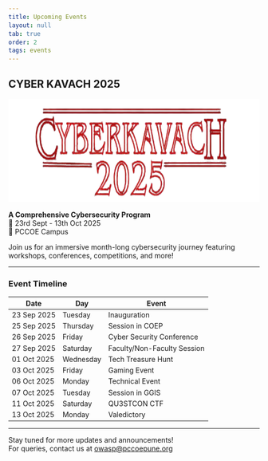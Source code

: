 ```yaml
---
title: Upcoming Events
layout: null
tab: true
order: 2
tags: events
---
```


## CYBER KAVACH 2025
<img width="904" height="207" alt="cyberkavach logo" src="https://github.com/OWASP/www-chapter-pccoe/blob/main/assets/images/cyberkavach%20logo.png" />


**A Comprehensive Cybersecurity Program**  
📅 23rd Sept - 13th Oct 2025  
📍 PCCOE Campus  

Join us for an immersive month-long cybersecurity journey featuring workshops, conferences, competitions, and more!

---

### Event Timeline

| Date | Day | Event |
|------|-----|-------|
| 23 Sep 2025 | Tuesday | Inauguration |
| 25 Sep 2025 | Thursday | Session in COEP |
| 26 Sep 2025 | Friday | Cyber Security Conference |
| 27 Sep 2025 | Saturday | Faculty/Non-Faculty Session |
| 01 Oct 2025 | Wednesday | Tech Treasure Hunt |
| 03 Oct 2025 | Friday | Gaming Event |
| 06 Oct 2025 | Monday | Technical Event |
| 07 Oct 2025 | Tuesday | Session in GGIS |
| 11 Oct 2025 | Saturday | QU3STCON CTF |
| 13 Oct 2025 | Monday | Valedictory |

---

Stay tuned for more updates and announcements!  
For queries, contact us at [owasp@pccoepune.org](mailto:owasp@pccoepune.org)
